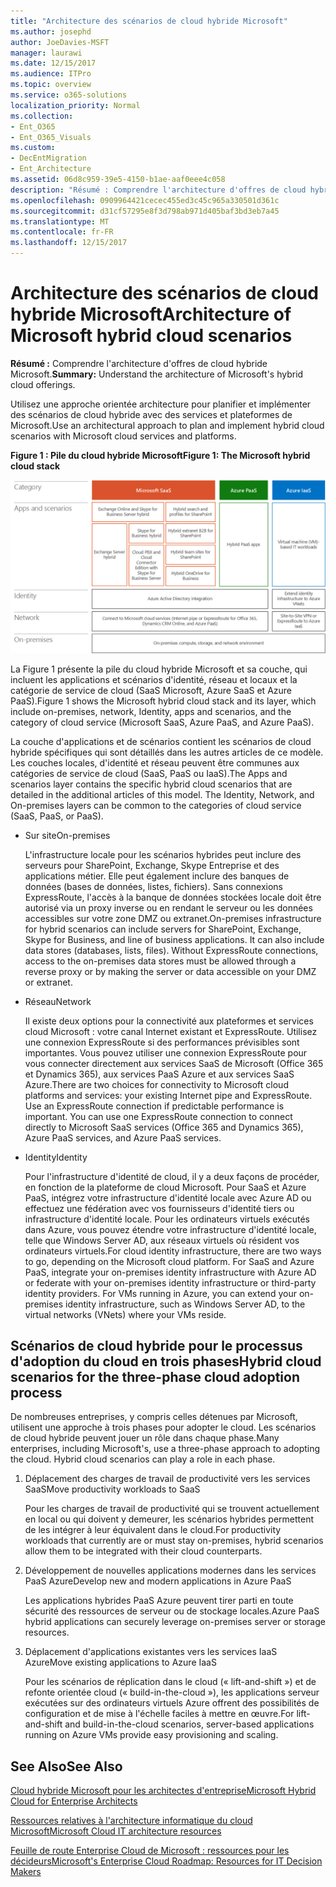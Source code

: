```yaml
---
title: "Architecture des scénarios de cloud hybride Microsoft"
ms.author: josephd
author: JoeDavies-MSFT
manager: laurawi
ms.date: 12/15/2017
ms.audience: ITPro
ms.topic: overview
ms.service: o365-solutions
localization_priority: Normal
ms.collection:
- Ent_O365
- Ent_O365_Visuals
ms.custom:
- DecEntMigration
- Ent_Architecture
ms.assetid: 06d8c959-39e5-4150-b1ae-aaf0eee4c058
description: "Résumé : Comprendre l'architecture d'offres de cloud hybride Microsoft."
ms.openlocfilehash: 0909964421cecec455ed3c45c965a330501d361c
ms.sourcegitcommit: d31cf57295e8f3d798ab971d405baf3bd3eb7a45
ms.translationtype: MT
ms.contentlocale: fr-FR
ms.lasthandoff: 12/15/2017
---
```

# <a name="architecture-of-microsoft-hybrid-cloud-scenarios"></a><span data-ttu-id="97aaa-103">Architecture des scénarios de cloud hybride Microsoft</span><span class="sxs-lookup"><span data-stu-id="97aaa-103">Architecture of Microsoft hybrid cloud scenarios</span></span>

 <span data-ttu-id="97aaa-104">**Résumé :** Comprendre l'architecture d'offres de cloud hybride Microsoft.</span><span class="sxs-lookup"><span data-stu-id="97aaa-104">**Summary:** Understand the architecture of Microsoft's hybrid cloud offerings.</span></span>
  
<span data-ttu-id="97aaa-105">Utilisez une approche orientée architecture pour planifier et implémenter des scénarios de cloud hybride avec des services et plateformes de Microsoft.</span><span class="sxs-lookup"><span data-stu-id="97aaa-105">Use an architectural approach to plan and implement hybrid cloud scenarios with Microsoft cloud services and platforms.</span></span>
  
<span data-ttu-id="97aaa-106">**Figure 1 : Pile du cloud hybride Microsoft**</span><span class="sxs-lookup"><span data-stu-id="97aaa-106">**Figure 1: The Microsoft hybrid cloud stack**</span></span>

![Pile du cloud hybride Microsoft](images/Hybrid_Poster/Hybrid_Cloud_Stack.png)
  
<span data-ttu-id="97aaa-108">La Figure 1 présente la pile du cloud hybride Microsoft et sa couche, qui incluent les applications et scénarios d'identité, réseau et locaux et la catégorie de service de cloud (SaaS Microsoft, Azure SaaS et Azure PaaS).</span><span class="sxs-lookup"><span data-stu-id="97aaa-108">Figure 1 shows the Microsoft hybrid cloud stack and its layer, which include on-premises, network, Identity, apps and scenarios, and the category of cloud service (Microsoft SaaS, Azure PaaS, and Azure PaaS).</span></span>
  
<span data-ttu-id="97aaa-p101">La couche d'applications et de scénarios contient les scénarios de cloud hybride spécifiques qui sont détaillés dans les autres articles de ce modèle. Les couches locales, d'identité et réseau peuvent être communes aux catégories de service de cloud (SaaS, PaaS ou IaaS).</span><span class="sxs-lookup"><span data-stu-id="97aaa-p101">The Apps and scenarios layer contains the specific hybrid cloud scenarios that are detailed in the additional articles of this model. The Identity, Network, and On-premises layers can be common to the categories of cloud service (SaaS, PaaS, or PaaS).</span></span>
  
- <span data-ttu-id="97aaa-111">Sur site</span><span class="sxs-lookup"><span data-stu-id="97aaa-111">On-premises</span></span>
    
    <span data-ttu-id="97aaa-p102">L'infrastructure locale pour les scénarios hybrides peut inclure des serveurs pour SharePoint, Exchange, Skype Entreprise et des applications métier. Elle peut également inclure des banques de données (bases de données, listes, fichiers). Sans connexions ExpressRoute, l'accès à la banque de données stockées locale doit être autorisé via un proxy inverse ou en rendant le serveur ou les données accessibles sur votre zone DMZ ou extranet.</span><span class="sxs-lookup"><span data-stu-id="97aaa-p102">On-premises infrastructure for hybrid scenarios can include servers for SharePoint, Exchange, Skype for Business, and line of business applications. It can also include data stores (databases, lists, files). Without ExpressRoute connections, access to the on-premises data stores must be allowed through a reverse proxy or by making the server or data accessible on your DMZ or extranet.</span></span>
    
- <span data-ttu-id="97aaa-115">Réseau</span><span class="sxs-lookup"><span data-stu-id="97aaa-115">Network</span></span>
    
    <span data-ttu-id="97aaa-p103">Il existe deux options pour la connectivité aux plateformes et services cloud Microsoft : votre canal Internet existant et ExpressRoute. Utilisez une connexion ExpressRoute si des performances prévisibles sont importantes. Vous pouvez utiliser une connexion ExpressRoute pour vous connecter directement aux services SaaS de Microsoft (Office 365 et Dynamics 365), aux services PaaS Azure et aux services SaaS Azure.</span><span class="sxs-lookup"><span data-stu-id="97aaa-p103">There are two choices for connectivity to Microsoft cloud platforms and services: your existing Internet pipe and ExpressRoute. Use an ExpressRoute connection if predictable performance is important. You can use one ExpressRoute connection to connect directly to Microsoft SaaS services (Office 365 and Dynamics 365), Azure PaaS services, and Azure PaaS services.</span></span>
    
- <span data-ttu-id="97aaa-119">Identity</span><span class="sxs-lookup"><span data-stu-id="97aaa-119">Identity</span></span>
    
    <span data-ttu-id="97aaa-p104">Pour l'infrastructure d'identité de cloud, il y a deux façons de procéder, en fonction de la plateforme de cloud Microsoft. Pour SaaS et Azure PaaS, intégrez votre infrastructure d'identité locale avec Azure AD ou effectuez une fédération avec vos fournisseurs d'identité tiers ou infrastructure d'identité locale. Pour les ordinateurs virtuels exécutés dans Azure, vous pouvez étendre votre infrastructure d'identité locale, telle que Windows Server AD, aux réseaux virtuels où résident vos ordinateurs virtuels.</span><span class="sxs-lookup"><span data-stu-id="97aaa-p104">For cloud identity infrastructure, there are two ways to go, depending on the Microsoft cloud platform. For SaaS and Azure PaaS, integrate your on-premises identity infrastructure with Azure AD or federate with your on-premises identity infrastructure or third-party identity providers. For VMs running in Azure, you can extend your on-premises identity infrastructure, such as Windows Server AD, to the virtual networks (VNets) where your VMs reside.</span></span>
    
## <a name="hybrid-cloud-scenarios-for-the-three-phase-cloud-adoption-process"></a><span data-ttu-id="97aaa-123">Scénarios de cloud hybride pour le processus d'adoption du cloud en trois phases</span><span class="sxs-lookup"><span data-stu-id="97aaa-123">Hybrid cloud scenarios for the three-phase cloud adoption process</span></span>

<span data-ttu-id="97aaa-p105">De nombreuses entreprises, y compris celles détenues par Microsoft, utilisent une approche à trois phases pour adopter le cloud. Les scénarios de cloud hybride peuvent jouer un rôle dans chaque phase.</span><span class="sxs-lookup"><span data-stu-id="97aaa-p105">Many enterprises, including Microsoft's, use a three-phase approach to adopting the cloud. Hybrid cloud scenarios can play a role in each phase.</span></span>
  
1. <span data-ttu-id="97aaa-126">Déplacement des charges de travail de productivité vers les services SaaS</span><span class="sxs-lookup"><span data-stu-id="97aaa-126">Move productivity workloads to SaaS</span></span>
    
    <span data-ttu-id="97aaa-127">Pour les charges de travail de productivité qui se trouvent actuellement en local ou qui doivent y demeurer, les scénarios hybrides permettent de les intégrer à leur équivalent dans le cloud.</span><span class="sxs-lookup"><span data-stu-id="97aaa-127">For productivity workloads that currently are or must stay on-premises, hybrid scenarios allow them to be integrated with their cloud counterparts.</span></span>
    
2. <span data-ttu-id="97aaa-128">Développement de nouvelles applications modernes dans les services PaaS Azure</span><span class="sxs-lookup"><span data-stu-id="97aaa-128">Develop new and modern applications in Azure PaaS</span></span>
    
    <span data-ttu-id="97aaa-129">Les applications hybrides PaaS Azure peuvent tirer parti en toute sécurité des ressources de serveur ou de stockage locales.</span><span class="sxs-lookup"><span data-stu-id="97aaa-129">Azure PaaS hybrid applications can securely leverage on-premises server or storage resources.</span></span>
    
3. <span data-ttu-id="97aaa-130">Déplacement d'applications existantes vers les services IaaS Azure</span><span class="sxs-lookup"><span data-stu-id="97aaa-130">Move existing applications to Azure IaaS</span></span>
    
    <span data-ttu-id="97aaa-131">Pour les scénarios de réplication dans le cloud (« lift-and-shift ») et de refonte orientée cloud (« build-in-the-cloud »), les applications serveur exécutées sur des ordinateurs virtuels Azure offrent des possibilités de configuration et de mise à l'échelle faciles à mettre en œuvre.</span><span class="sxs-lookup"><span data-stu-id="97aaa-131">For lift-and-shift and build-in-the-cloud scenarios, server-based applications running on Azure VMs provide easy provisioning and scaling.</span></span>
    
## <a name="see-also"></a><span data-ttu-id="97aaa-132">See Also</span><span class="sxs-lookup"><span data-stu-id="97aaa-132">See Also</span></span>

[<span data-ttu-id="97aaa-133">Cloud hybride Microsoft pour les architectes d'entreprise</span><span class="sxs-lookup"><span data-stu-id="97aaa-133">Microsoft Hybrid Cloud for Enterprise Architects</span></span>](microsoft-hybrid-cloud-for-enterprise-architects.md)
  
[<span data-ttu-id="97aaa-134">Ressources relatives à l'architecture informatique du cloud Microsoft</span><span class="sxs-lookup"><span data-stu-id="97aaa-134">Microsoft Cloud IT architecture resources</span></span>](microsoft-cloud-it-architecture-resources.md)

[<span data-ttu-id="97aaa-135">Feuille de route Enterprise Cloud de Microsoft : ressources pour les décideurs</span><span class="sxs-lookup"><span data-stu-id="97aaa-135">Microsoft's Enterprise Cloud Roadmap: Resources for IT Decision Makers</span></span>](https://sway.com/FJ2xsyWtkJc2taRD)



